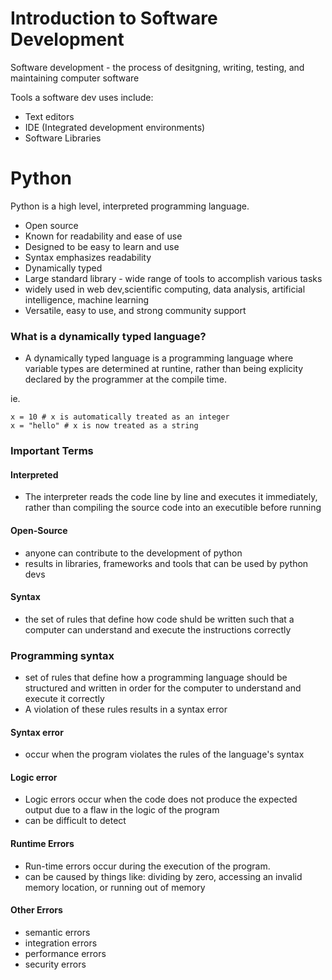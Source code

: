 # Introduction to Software Development

Software development - the process of desitgning, writing, testing, and maintaining computer software

Tools a software dev uses include:
- Text editors
- IDE (Integrated development environments)
- Software Libraries


# Python

Python is a high level, interpreted programming language.
- Open source
- Known for readability and ease of use
- Designed to be easy to learn and use
- Syntax emphasizes readability
- Dynamically typed
- Large standard library - wide range of tools to accomplish various tasks
- widely used in web dev,scientific computing, data analysis, artificial intelligence, machine learning
- Versatile, easy to use, and strong community support

### What is a dynamically typed language?

- A dynamically typed language is a programming language where variable types are determined at runtine, rather than being explicity declared by the programmer at the compile time.

ie.

```
x = 10 # x is automatically treated as an integer
x = "hello" # x is now treated as a string
```
### Important Terms

#### Interpreted
- The interpreter reads the code line by line and executes it immediately, rather than compiling the source code into an executible before running

#### Open-Source
- anyone can contribute to the development of python
- results in libraries, frameworks and tools that can be used by python devs

#### Syntax 
-  the set of rules that define how code shuld be written such that a computer can understand and execute the instructions correctly


### Programming syntax
- set of rules that define how a programming language should be structured and written in order for the computer to understand and execute it correctly
- A violation of these rules results in a syntax error

#### Syntax error
- occur when the program violates the rules of the language's syntax

#### Logic error

- Logic errors occur when the code does not produce the expected output due to a flaw in the logic of the program
- can be difficult to detect

#### Runtime Errors
- Run-time errors occur during the execution of the program.
- can be caused by things like: dividing by zero, accessing an invalid memory location, or running out of memory

#### Other Errors
- semantic errors
- integration errors
- performance errors
- security errors